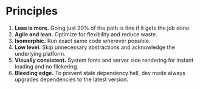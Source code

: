 # Principles

1. **Less is more.** Going just 20% of the path is fine if it gets the job done.
2. **Agile and lean.** Optimize for flexibility and reduce waste.
3. **Isomorphic.** Run exact same code wherever possible.
4. **Low level.** Skip unnecessary abstractions and acknowledge the underlying platform.
5. **Visually consistent.** System fonts and server side rendering for instant loading and no flickering.
6. **Bleeding edge.** To prevent stale dependency hell, dev mode always upgrades dependencies to the latest version.
